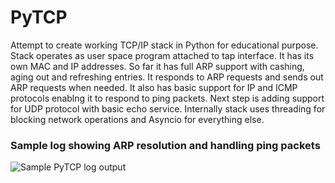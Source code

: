# PyTCP

Attempt to create working TCP/IP stack in Python for educational purpose. Stack operates as user space program attached to tap interface. It has its own MAC and IP addresses. So far it has full ARP support with cashing, aging out and refreshing entries. It responds to ARP requests and sends out ARP requests when needed. It also has basic support for IP and ICMP protocols enablng it to respond to ping packets. Next step is adding support for UDP protocol with basic echo service. Internally stack uses threading for blocking network operations and Asyncio for everything else.

### Sample log showing ARP resolution and handling ping packets
![Sample PyTCP log output](https://github.com/ccie18643/PyTCP/blob/main/pictures/log_01.png)
